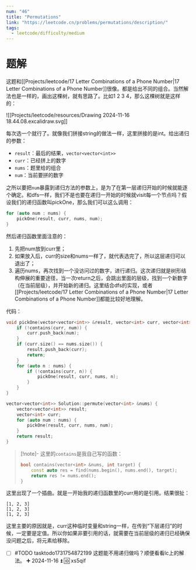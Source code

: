 ```yaml
---
num: "46"
title: "Permutations"
link: "https://leetcode.cn/problems/permutations/description/"
tags:
  - leetcode/difficulty/medium
---
```


# 题解

这题和[[Projects/leetcode/17 Letter Combinations of a Phone Number|17 Letter Combinations of a Phone Number]]很像。都是给出不同的组合。当然解法也是一样的，画出这棵树，就有思路了。比如1 2 3 4，那么这棵树就是这样的：

![[Projects/leetcode/resources/Drawing 2024-11-16 18.44.08.excalidraw.svg]]

每次选一个就行了。就像我们拼接string的做法一样，这里拼接的是int。给出递归的参数：

- `result`：最后的结果，`vector<vector<int>>`
- `curr`：已经拼上的数字
- `nums`：题里给的组合
- `num`：当前要拼的数字

之所以要把`num`暴露到递归方法的参数上，是为了在第一层递归开始的时候就能逐个确定。和dfs一样，我们不是也要在递归一开始的时候就visit每一个节点吗？假设我们的递归函数叫pickOne，那么我们可以这么调用：

```cpp
for (auto num : nums) {
	pickOne(result, curr, nums, num);
}
```

然后递归函数里面注意的：

1. 先把num放到curr里；
2. 如果放入后，curr的size和nums一样了，就代表选完了，所以这层递归可以退出了；
3. 遍历nums，再次找到一个没访问过的数字，进行递归。这次递归就是树形结构伸展的重要途径，当一次return之后，会跳出里面的层级，找到一个新数字（在当前层级），并开始新的递归。这里结合dfs的实现，或者[[Projects/leetcode/17 Letter Combinations of a Phone Number|17 Letter Combinations of a Phone Number]]都能比较好地理解。

代码：

```cpp
void pickOne(vector<vector<int>> &result, vector<int> curr, vector<int> &nums, int num) {
    if (!contains(curr, num)) {
        curr.push_back(num);
    }
    if (curr.size() == nums.size()) {
        result.push_back(curr);
        return;
    }
    for (auto n : nums) {
        if (!contains(curr, n)) {
            pickOne(result, curr, nums, n);
        }
    }
}

vector<vector<int>> Solution::permute(vector<int> &nums) {
    vector<vector<int>> result;
    vector<int> curr;
    for (auto num : nums) {
        pickOne(result, curr, nums, num);
    }
    return result;
}
```

> [!note]-
> 这里的`contains`是我自己写的函数：
> 
> ~~~cpp
> bool contains(vector<int> &nums, int target) {
>     const auto res = find(nums.begin(), nums.end(), target);
>     return res != nums.end();
> }
> ~~~

这里出现了一个插曲。就是一开始我的递归函数里的curr用的是引用。结果很扯：

```
[1, 2, 3]
[1, 2, 3]
[1, 2, 3]
```

这里主要的原因就是，curr这种临时变量和string一样，在传到“下层递归”的时候，一定要是定值。所以你如果非要引用的话，就需要在当前层级的递归已经确保没问题之后，将元素给移除。

- [ ] #TODO tasktodo1731754872199 这题能不用递归做吗？顺便看看lc上的解法。 ➕ 2024-11-16 ⏫ 🆔 xs5qif 